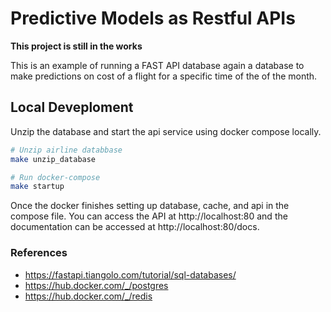 # Predictive Models as Restful APIs


**This project is still in the works**

This is an example of running a FAST API database again a database to make predictions on cost of a flight for a specific time of the of the month.

## Local Deveploment

Unzip the database and start the api service using docker compose locally.

```bash
# Unzip airline databbase
make unzip_database

# Run docker-compose
make startup
```

Once the docker finishes setting up database, cache, and api in the compose file. You can access the API at http://localhost:80 and the documentation can be accessed at http://localhost:80/docs.

### References

- https://fastapi.tiangolo.com/tutorial/sql-databases/
- https://hub.docker.com/_/postgres
- https://hub.docker.com/_/redis
